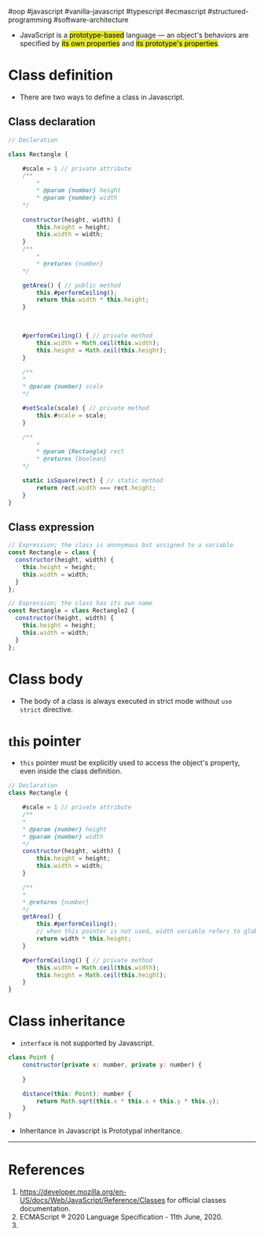 #oop #javascript #vanilla-javascript #typescript #ecmascript #structured-programming #software-architecture 

- JavaScript is a <mark style="background: #e4e62d;">prototype-based</mark> language — an object's behaviors are specified by <mark style="background: #e4e62d;">its own properties</mark> and <mark style="background: #e4e62d;">its prototype's properties</mark>.
# Class definition
- There are two ways to define a class in Javascript.
## Class declaration
```javascript title='Class definition with traditional class declaration'
// Declaration

class Rectangle {

	#scale = 1 // private attribute
	/**
		*
		* @param {number} height
		* @param {number} width
	*/
	
	constructor(height, width) {
		this.height = height;
		this.width = width;
	}
	/**
		*
		* @returns {number}
	*/

	getArea() { // public method
		this.#performCeiling();
		return this.width * this.height;
	}

  

	#performCeiling() { // private method
		this.width = Math.ceil(this.width);
		this.height = Math.ceil(this.height);
	}

	/**
	*
	* @param {number} scale
	*/

	#setScale(scale) { // private method
		this.#scale = scale;
	}

	/**
		*
		* @param {Rectangle} rect
		* @returns {boolean}
	*/

	static isSquare(rect) { // static method
		return rect.width === rect.height;
	}
}
```

## Class expression
```javascript title='Class definition with class expression'
// Expression; the class is anonymous but assigned to a variable
const Rectangle = class {
  constructor(height, width) {
    this.height = height;
    this.width = width;
  }
};

// Expression; the class has its own name
const Rectangle = class Rectangle2 {
  constructor(height, width) {
    this.height = height;
    this.width = width;
  }
};
```

# Class body
- The body of a class is always executed in strict mode without `use strict` directive.
# <span style="font-family: 'JetBrains Mono';">this</span> pointer
- `this` pointer must be explicitly used to access the object's property, even inside the class definition.
```javascript title='this pointer to access internal properties'
// Declaration
class Rectangle {

	#scale = 1 // private attribute
	/**
	*
	* @param {number} height
	* @param {number} width
	*/
	constructor(height, width) {
		this.height = height;
		this.width = width;
	}

	/**
	*
	* @returns {number}
	*/
	getArea() {
		this.#performCeiling();
		// when this pointer is not used, width variable refers to global variables, if exist
		return width * this.height;
	}

	#performCeiling() { // private method
		this.width = Math.ceil(this.width);
		this.height = Math.ceil(this.height);
	}
}
```

# Class inheritance
- `interface` is not supported by Javascript.
```javascript title='Inheritance in Javascript'
class Point {
	constructor(private x: number, private y: number) {
	
	}

	distance(this: Point): number {
		return Math.sqrt(this.x * this.x + this.y * this.y);
	}
}
```
- Inheritance in Javascript is Prototypal inheritance.
---
# References
1. https://developer.mozilla.org/en-US/docs/Web/JavaScript/Reference/Classes for official classes documentation.
2. ECMAScript ® 2020 Language Specification - 11th June, 2020.
3. 